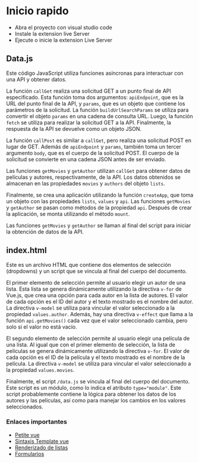 # Inicio rapido

- Abra el proyecto con visual studio code
- Instale la extension live Server
- Ejecute o inicie la extension Live Server

## Data.js

Este código JavaScript utiliza funciones asíncronas para interactuar con una API y obtener datos. 

La función `callGet` realiza una solicitud GET a un punto final de API especificado. Esta función toma dos argumentos: `apiEndpoint`, que es la URL del punto final de la API, y `params`, que es un objeto que contiene los parámetros de la solicitud. La función `buildUrlSearchParams` se utiliza para convertir el objeto `params` en una cadena de consulta URL. Luego, la función `fetch` se utiliza para realizar la solicitud GET a la API. Finalmente, la respuesta de la API se devuelve como un objeto JSON.

La función `callPost` es similar a `callGet`, pero realiza una solicitud POST en lugar de GET. Además de `apiEndpoint` y `params`, también toma un tercer argumento `body`, que es el cuerpo de la solicitud POST. El cuerpo de la solicitud se convierte en una cadena JSON antes de ser enviado.

Las funciones `getMovies` y `getAuthor` utilizan `callGet` para obtener datos de películas y autores, respectivamente, de la API. Los datos obtenidos se almacenan en las propiedades `movies` y `authors` del objeto `lists`.

Finalmente, se crea una aplicación utilizando la función `createApp`, que toma un objeto con las propiedades `lists`, `values` y `api`. Las funciones `getMovies` y `getAuthor` se pasan como métodos de la propiedad `api`. Después de crear la aplicación, se monta utilizando el método `mount`.

Las funciones `getMovies` y `getAuthor` se llaman al final del script para iniciar la obtención de datos de la API.


## index.html

Este es un archivo HTML que contiene dos elementos de selección (dropdowns) y un script que se vincula al final del cuerpo del documento.

El primer elemento de selección permite al usuario elegir un autor de una lista. Esta lista se genera dinámicamente utilizando la directiva `v-for` de Vue.js, que crea una opción para cada autor en la lista de autores. El valor de cada opción es el ID del autor y el texto mostrado es el nombre del autor. La directiva `v-model` se utiliza para vincular el valor seleccionado a la propiedad `values.author`. Además, hay una directiva `v-effect` que llama a la función `api.getMovies()` cada vez que el valor seleccionado cambia, pero solo si el valor no está vacío.

El segundo elemento de selección permite al usuario elegir una película de una lista. Al igual que con el primer elemento de selección, la lista de películas se genera dinámicamente utilizando la directiva `v-for`. El valor de cada opción es el ID de la película y el texto mostrado es el nombre de la película. La directiva `v-model` se utiliza para vincular el valor seleccionado a la propiedad `values.movies`.

Finalmente, el script `/data.js` se vincula al final del cuerpo del documento. Este script es un módulo, como lo indica el atributo `type="module"`. Este script probablemente contiene la lógica para obtener los datos de los autores y las películas, así como para manejar los cambios en los valores seleccionados.

### Enlaces importantes
- [Petite vue](https://github.com/vuejs/petite-vue)
- [Sintaxis Template vue](https://es.vuejs.org/v2/guide/syntax)
- [Renderizado de listas](https://es.vuejs.org/v2/guide/list)
- [Formularios](https://es.vuejs.org/v2/guide/forms)